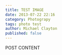 ```yaml
---
title: TEST IMAGE
date: 2013-07-22 22:16
category: Photograpy
tags: photo test
author: Michael Clayton
published: false
---
```



POST CONTENT

